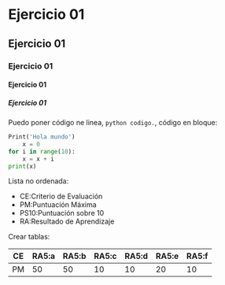 # Ejercicio 01
## Ejercicio 01
### Ejercicio 01
#### Ejercicio 01
##### Ejercicio 01
Puedo poner código ne linea, `python codigo.`, código en bloque:

```python
Print('Hola mundo')
    x = 0
for i in range(10):
    x = x + i
print(x)
```
Lista no ordenada:

* CE:Criterio de Evaluación
* PM:Puntuación Máxima
* PS10:Puntuación sobre 10
* RA:Resultado de Aprendizaje 

Crear tablas:

|CE|RA5:a|RA5:b|RA5:c|RA5:d|RA5:e|RA5:f|
|--|-----|-----|-----|-----|-----|-----|
|PM|50   |50   |10   |10   |20   |10   |

